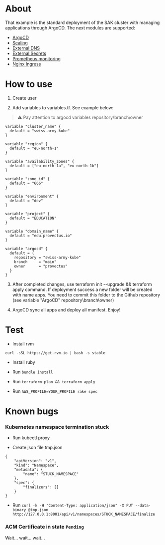 # About
That example is the standard deployment of the SAK cluster with managing applications through ArgoCD. The next modules are supported:
- [ArgoCD](https://github.com/provectus/sak-argocd)
- [Scaling](https://github.com/provectus/sak-scaling)
- [External DNS](https://github.com/provectus/sak-external-dns)
- [External Secrets](https://github.com/provectus/sak-external-secrets)
- [Prometheus monitoring](https://github.com/provectus/sak-prometheus)
- [Nginx Ingress](https://github.com/provectus/sak-nginx)


# How to use

1. Create user

2. Add variables to variables.tf. See example below:

> :warning: Pay attention to argocd variables repository\branch\owner

```
variable "cluster_name" {
  default = "swiss-army-kube"
}

variable "region" {
  default = "eu-north-1"
}

variable "availability_zones" {
  default = ["eu-north-1a", "eu-north-1b"]
}

variable "zone_id" {
  default = "666"
}

variable "environment" {
  default = "dev"
}

variable "project" {
  default = "EDUCATION"
}

variable "domain_name" {
  default = "edu.provectus.io"
}

variable "argocd" {
  default = {
    repository = "swiss-army-kube"
    branch     = "main"
    owner      = "provectus"
  }
}
```

3. After completed changes, use terraform init --upgrade && terraform apply command. If deployment success a new folder will be created with name apps. You need to commit this folder to the Github repository (see variable "ArgoCD" repository\branch\owner)

4. ArgoCD sync all apps and deploy all manifest. Enjoy!

# Test

* Install rvm

```
curl -sSL https://get.rvm.io | bash -s stable
```

* Install ruby

* Run `bundle install`

* Run `terraform plan && terraform apply`

* Run `AWS_PROFILE=YOUR_PROFILE rake spec`

# Known bugs
### Kubernetes namespace termination stuck

* Run kubectl proxy

* Create json file tmp.json

```
{
    "apiVersion": "v1",
    "kind": "Namespace",
    "metadata": {
        "name": "STUCK_NAMESPACE"
    },
    "spec": {
        "finalizers": []
    }
}
```

* Run `curl -k -H "Content-Type: application/json" -X PUT --data-binary @tmp.json http://127.0.0.1:8001/api/v1/namespaces/STUCK_NAMESPACE/finalize`

### ACM Certificate in state `Pending`

Wait... wait... wait...
